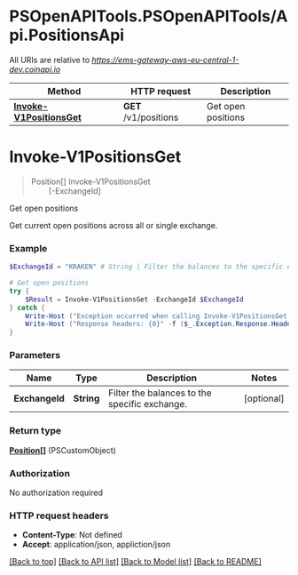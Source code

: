 # PSOpenAPITools.PSOpenAPITools/Api.PositionsApi

All URIs are relative to *https://ems-gateway-aws-eu-central-1-dev.coinapi.io*

Method | HTTP request | Description
------------- | ------------- | -------------
[**Invoke-V1PositionsGet**](PositionsApi.md#Invoke-V1PositionsGet) | **GET** /v1/positions | Get open positions


<a name="Invoke-V1PositionsGet"></a>
# **Invoke-V1PositionsGet**
> Position[] Invoke-V1PositionsGet<br>
> &nbsp;&nbsp;&nbsp;&nbsp;&nbsp;&nbsp;&nbsp;&nbsp;[-ExchangeId] <String><br>

Get open positions

Get current open positions across all or single exchange.

### Example
```powershell
$ExchangeId = "KRAKEN" # String | Filter the balances to the specific exchange. (optional)

# Get open positions
try {
    $Result = Invoke-V1PositionsGet -ExchangeId $ExchangeId
} catch {
    Write-Host ("Exception occurred when calling Invoke-V1PositionsGet: {0}" -f ($_.ErrorDetails | ConvertFrom-Json))
    Write-Host ("Response headers: {0}" -f ($_.Exception.Response.Headers | ConvertTo-Json))
}
```

### Parameters

Name | Type | Description  | Notes
------------- | ------------- | ------------- | -------------
 **ExchangeId** | **String**| Filter the balances to the specific exchange. | [optional] 

### Return type

[**Position[]**](Position.md) (PSCustomObject)

### Authorization

No authorization required

### HTTP request headers

 - **Content-Type**: Not defined
 - **Accept**: application/json, appliction/json

[[Back to top]](#) [[Back to API list]](../README.md#documentation-for-api-endpoints) [[Back to Model list]](../README.md#documentation-for-models) [[Back to README]](../README.md)

